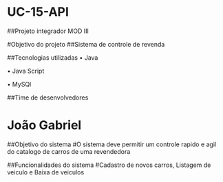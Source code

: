 # UC-15-API
##Projeto integrador MOD III

#Objetivo do projeto
##Sistema de controle de revenda

##Tecnologias utilizadas
• Java

• Java Script

• MySQl

##Time de desenvolvedores
# João Gabriel

##Objetivo do sistema
#O sistema deve permitir um controle rapido e agil do catalogo de carros de uma revendedora

##Funcionalidades do sistema
#Cadastro de novos carros, Listagem de veiculo e Baixa de veiculos

